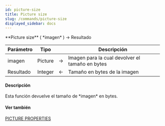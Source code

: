 ```yaml
---
id: picture-size
title: Picture size
slug: /commands/picture-size
displayed_sidebar: docs
---
```


<!--REF #_command_.Picture size.Syntax-->**Picture size** ( *imagen* ) -> Resultado<!-- END REF-->
<!--REF #_command_.Picture size.Params-->
| Parámetro | Tipo |  | Descripción |
| --- | --- | --- | --- |
| imagen | Picture | &srarr; | Imagen para la cual devolver el tamaño en bytes |
| Resultado | Integer | &larr; | Tamaño en bytes de la imagen |

<!-- END REF-->

#### Descripción 

<!--REF #_command_.Picture size.Summary-->Esta función devuelve el tamaño de *imagen* en bytes.<!-- END REF-->

#### Ver también 

[PICTURE PROPERTIES](picture-properties.md)  
